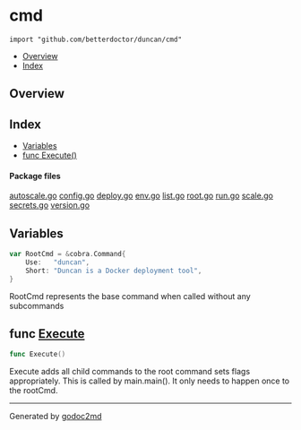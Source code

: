 

# cmd
`import "github.com/betterdoctor/duncan/cmd"`

* [Overview](#pkg-overview)
* [Index](#pkg-index)

## <a name="pkg-overview">Overview</a>



## <a name="pkg-index">Index</a>
* [Variables](#pkg-variables)
* [func Execute()](#Execute)


#### <a name="pkg-files">Package files</a>
[autoscale.go](/src/github.com/betterdoctor/duncan/cmd/autoscale.go) [config.go](/src/github.com/betterdoctor/duncan/cmd/config.go) [deploy.go](/src/github.com/betterdoctor/duncan/cmd/deploy.go) [env.go](/src/github.com/betterdoctor/duncan/cmd/env.go) [list.go](/src/github.com/betterdoctor/duncan/cmd/list.go) [root.go](/src/github.com/betterdoctor/duncan/cmd/root.go) [run.go](/src/github.com/betterdoctor/duncan/cmd/run.go) [scale.go](/src/github.com/betterdoctor/duncan/cmd/scale.go) [secrets.go](/src/github.com/betterdoctor/duncan/cmd/secrets.go) [version.go](/src/github.com/betterdoctor/duncan/cmd/version.go) 



## <a name="pkg-variables">Variables</a>
``` go
var RootCmd = &cobra.Command{
    Use:   "duncan",
    Short: "Duncan is a Docker deployment tool",
}
```
RootCmd represents the base command when called without any subcommands



## <a name="Execute">func</a> [Execute](/src/target/root.go?s=1064:1078#L25)
``` go
func Execute()
```
Execute adds all child commands to the root command sets flags appropriately.
This is called by main.main(). It only needs to happen once to the rootCmd.








- - -
Generated by [godoc2md](http://godoc.org/github.com/davecheney/godoc2md)
